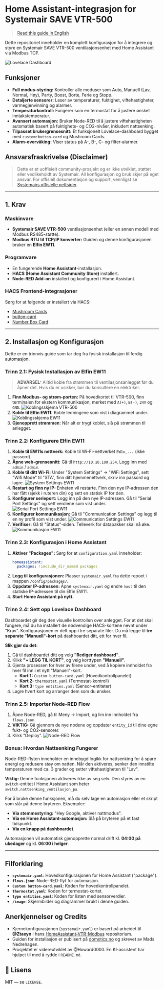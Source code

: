 # Home Assistant-integrasjon for Systemair SAVE VTR-500

> [Read this guide in English](README.en.md)

Dette repositoriet inneholder en komplett konfigurasjon for å integrere og styre en Systemair SAVE VTR-500 ventilasjonsenhet med Home Assistant via Modbus TCP.

![Lovelace Dashboard](image/Ventilasjon%20kort.png)

## Funksjoner

*   **Full modus-styring:** Kontroller alle moduser som Auto, Manuell (Lav, Normal, Høy), Party, Boost, Borte, Ferie og Stopp.
*   **Detaljerte sensorer:** Leser av temperaturer, fuktighet, viftehastigheter, varmegjenvinning og alarmer.
*   **Temperaturkontroll:** Fungerer som en termostat for å justere ønsket inntakstemperatur.
*   **Avansert automasjon:** Bruker Node-RED til å justere viftehastigheten automatisk basert på fuktighets- og CO2-nivåer, inkludert nattsenking.
*   **Tilpasset brukergrensesnitt:** Et funksjonelt Lovelace-dashboard bygget med `custom:button-card` og Mushroom Cards.
*   **Alarm-overvåking:** Viser status på A-, B-, C- og filter-alarmer.

## Ansvarsfraskrivelse (Disclaimer)
> Dette er et uoffisielt community-prosjekt og er ikke utviklet, støttet eller vedlikeholdt av Systemair. All konfigurasjon og bruk skjer på eget ansvar. For offisiell dokumentasjon og support, vennligst se [Systemairs offisielle nettsider](https://www.systemair.com/).

---

## 1. Krav

### Maskinvare
*   **Systemair SAVE VTR-500** ventilasjonsenhet (eller en annen modell med Modbus RS485-støtte).
*   **Modbus RTU til TCP/IP konverter:** Guiden og denne konfigurasjonen bruker en **Elfin EW11**.

### Programvare
*   En fungerende **Home Assistant**-installasjon.
*   **HACS (Home Assistant Community Store)** installert.
*   **Node-RED Add-on** installert og konfigurert i Home Assistant.

### HACS Frontend-integrasjoner
Sørg for at følgende er installert via HACS:
*   [Mushroom Cards](https://github.com/piitaya/lovelace-mushroom)
*   [button-card](https://github.com/custom-cards/button-card)
*   [Number Box Card](https://github.com/htmlchinchilla/numberbox-card)

---

## 2. Installasjon og Konfigurasjon

Dette er en trinnvis guide som tar deg fra fysisk installasjon til ferdig automasjon.

### Trinn 2.1: Fysisk Installasjon av Elfin EW11

> **ADVARSEL:** Alltid koble fra strømmen til ventilasjonsanlegget før du åpner det. Hvis du er usikker, bør du konsultere en elektriker.

1.  **Finn Modbus- og strøm-porten:** På hovedkortet til VTR-500, finn terminalen for ekstern kommunikasjon, merket med `A(+)`, `B(-)`, `24V` og `GND`.
    ![Koblingsskjema VTR-500](image/koblingsskjemaVTR-500.png)
2.  **Koble til Elfin EW11:** Koble ledningene som vist i diagrammet under.
    ![Koblingsskjema EW11](image/koblings%20skjema%20EW11.png)
3.  **Gjenopprett strømmen:** Når alt er trygt koblet, slå på strømmen til anlegget.

### Trinn 2.2: Konfigurere Elfin EW11

1.  **Koble til EW11s nettverk:** Koble til Wi-Fi-nettverket `EW1x_...` (ikke passord).
2.  **Åpne web-grensesnitt:** Gå til `http://10.10.100.254`. Logg inn med `admin` / `admin`.
3.  **Koble til ditt Wi-Fi:** Under "System Settings" -> "WiFi Settings", sett "Wifi Mode" til "STA", finn ditt hjemmenettverk, skriv inn passord og lagre.
    ![System Settings EW11](image/system%20settings%20EW11.png)
4.  **Restart og finn ny IP:** Enheten vil restarte. Finn den nye IP-adressen den har fått (sjekk i ruteren din) og sett en statisk IP for den.
5.  **Konfigurer serieport:** Logg inn på den nye IP-adressen. Gå til "Serial Port Settings" og sett verdiene som vist under.
    ![Serial Port Settings EW11](image/serial%20port%20settings%20EW11.png)
6.  **Konfigurer kommunikasjon:** Gå til "Communication Settings" og legg til en ny profil som vist under.
    ![Communication Settings EW11](image/communication%20settings%20EW11.png)
7.  **Verifiser:** Gå til "Status"-siden. Telleverk for datapakker skal nå øke.
    ![Kommunikasjon EW11](image/kommunikasjon%20EW11.png)

### Trinn 2.3: Konfigurasjon i Home Assistant

1.  **Aktiver "Packages":** Sørg for at `configuration.yaml` inneholder:
    ```yaml
    homeassistant:
      packages: !include_dir_named packages
    ```
2.  **Legg til konfigurasjonen:** Plasser `systemair.yaml` fra dette repoet i mappen `/config/packages/`.
3.  **Oppdater IP-adressen:** Åpne `systemair.yaml` og endre `host` til den statiske IP-adressen til din Elfin EW11.
4.  **Start Home Assistant på nytt.**

### Trinn 2.4: Sett opp Lovelace Dashboard

Dashboardet gir deg den visuelle kontrollen over anlegget. For at det skal fungere, må du ha installert de nødvendige HACS-kortene nevnt under "Krav". Konfigurasjonen er delt opp i tre separate filer. Du må legge til **tre separate "Manuell"-kort** på dashboardet ditt, ett for hver fil.

**Slik gjør du det:**

1.  Gå til dashboardet ditt og velg **"Rediger dashboard"**.
2.  Klikk **"+ LEGG TIL KORT"**, og velg korttypen **"Manuell"**.
3.  Gjenta prosessen for hver av filene under, ved å kopiere innholdet fra hver fil inn i et nytt "Manuell"-kort.
    *   **Kort 1:** `Custom button-card.yaml` (Hovedkontrollpanelet)
    *   **Kort 2:** `thermostat.yaml` (Termostat-kontroll)
    *   **Kort 3:** `type entities.yaml` (Sensor-entiteter)
4.  Lagre hvert kort og arranger dem som du ønsker.

### Trinn 2.5: Importer Node-RED Flow

1.  Åpne Node-RED, gå til Meny -> Import, og lim inn innholdet fra `flows.json`.
2.  **VIKTIG:** Gå gjennom de nye nodene og oppdater `entity_id` til dine egne fukt- og CO2-sensorer.
3.  Klikk "Deploy".
    ![Node-RED Flow](image/Node-Red%20VTR500.png)

### Bonus: Hvordan Nattsenking Fungerer

Node-RED-flyten inneholder en innebygd logikk for nattsenking for å spare energi og redusere støy om natten. Når den aktiveres, senker den innstilte temperaturen med ca. 3 grader og setter viftehastigheten til "Lav".

**Viktig:** Denne funksjonen aktiveres ikke av seg selv. Den styres av en `switch`-entitet i Home Assistant som heter `switch.nattsenking_ventilasjon_pa`.

For å bruke denne funksjonen, må du selv lage en automasjon eller et skript som slår på denne bryteren. Eksempler:
*   **Via stemmestyring:** "Hey Google, aktiver nattmodus".
*   **Via en Home Assistant-automasjon:** Slå på bryteren på et fast tidspunkt.
*   **Via en knapp på dashboardet.**

Automasjonen vil automatisk gjenopprette normal drift kl. **04:00 på ukedager** og kl. **06:00 i helger**.

---

## Filforklaring

*   **`systemair.yaml`**: Hovedkonfigurasjonen for Home Assistant ("package").
*   **`flows.json`**: Node-RED-flyt for automasjon.
*   **`Custom button-card.yaml`**: Koden for hovedkontrollpanelet.
*   **`thermostat.yaml`**: Koden for termostat-kortet.
*   **`type entities.yaml`**: Koden for listen med sensorverdier.
*   **`/image`**: Skjermbilder og diagrammer brukt i denne guiden.

## Anerkjennelser og Credits
*   Kjernekonfigurasjonen (`systemair.yaml`) er basert på arbeidet til **@Ztaeyn** i hans [HomeAssistant-VTR-Modbus](https://github.com/Ztaeyn/HomeAssistant-VTR-Modbus) repositorium.
*   Guiden for installasjon er publisert på [domotics.no](https://www.domotics.no/post/home-assistant-automasjon-av-ventilasjonsanlegg-via-modbus) og skrevet av Mads Nedrehagen.
*   Prosjektet er videreutviklet av @Howard0000. En KI-assistent har hjulpet til med å rydde i `README.md`.

## 📝 Lisens
MIT — se `LICENSE`.







